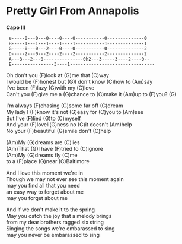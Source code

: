 # Pretty Girl From Annapolis

**Capo III**  

``` 
 e-----0---0---0----0----0-----------0--------------0
 B-----1---1---1----1----1-----------1--------------1
 G-----0---0---2----0----0-----------0--------------2
 D-----2---0---2----2----2-----------2--------------2  
 A---3---2---0---------------0h2---3-----3----2----0--
 E----------------3----1--------------------------------
```

Oh don't you (F)look at (G)me that (C)way  
I would be (F)honest but (G)I don't know (C)how to (Am)say  
I've been (F)lazy (G)with my (C)love  
Can't you (F)give me a (G)chance to (C)make it (Am)up to (F)you? (G)  
  
I'm always (F)chasing (G)some far off (C)dream  
My lady I (F)know it's not (G)easy for (C)you to (Am)see  
But I've (F)lied (G)to (C)myself  
And your (F)loveli(G)ness no (C)it doesn't (Am)help  
No your (F)beautiful (G)smile don't (C)help  
  
(Am)My (G)dreams are (C)lies  
(Am)That (G)I have (F)tried to (C)ignore  
(Am)My (G)dreams fly (C)me  
to a (F)place (G)near (C)Baltimore  
  
And I love this moment we're in  
Though we may not ever see this moment again  
may you find all that you need  
an easy way to forget about me  
may you forget about me  
  
And if we don't make it to the spring  
May you catch the joy that a melody brings  
from my dear brothers ragged six string  
Singing the songs we're embarassed to sing  
may you never be embarassed to sing
